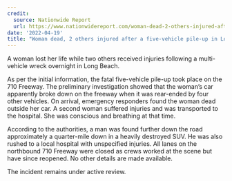 ```yaml
---
credit:
  source: Nationwide Report
  url: https://www.nationwidereport.com/woman-dead-2-others-injured-after-a-five-vehicle-pile-up-in-long-beach-long-beach-ca/
date: '2022-04-19'
title: "Woman dead, 2 others injured after a five-vehicle pile-up in Long Beach (Long Beach, CA)"
---
```

A woman lost her life while two others received injuries following a multi-vehicle wreck overnight in Long Beach.

As per the initial information, the fatal five-vehicle pile-up took place on the 710 Freeway. The preliminary investigation showed that the woman’s car apparently broke down on the freeway when it was rear-ended by four other vehicles. On arrival, emergency responders found the woman dead outside her car. A second woman suffered injuries and was transported to the hospital. She was conscious and breathing at that time.

According to the authorities, a man was found further down the road approximately a quarter-mile down in a heavily destroyed SUV. He was also rushed to a local hospital with unspecified injuries. All lanes on the northbound 710 Freeway were closed as crews worked at the scene but have since reopened. No other details are made available.

The incident remains under active review.
